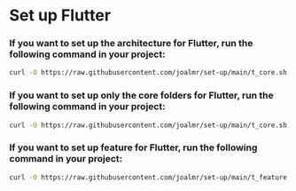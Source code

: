 # Set up Flutter

### If you want to set up the architecture for Flutter, run the following command in your project:

```bash
curl -O https://raw.githubusercontent.com/joalmr/set-up/main/t_core.sh && curl -O https://raw.githubusercontent.com/joalmr/set-up/main/t_feature.sh && curl -O https://raw.githubusercontent.com/joalmr/set-up/main/t_arch.sh && chmod +x t_*.sh && ./t_arch.sh && rm t_arch.sh  t_feature.sh t_core.sh
```

### If you want to set up only the core folders for Flutter, run the following command in your project:
```bash
curl -O https://raw.githubusercontent.com/joalmr/set-up/main/t_core.sh && chmod +x t_*.sh && ./t_core.sh && rm t_core.sh
```

### If you want to set up feature for Flutter, run the following command in your project:
```bash
curl -O https://raw.githubusercontent.com/joalmr/set-up/main/t_feature.sh && chmod +x t_*.sh && ./t_feature.sh && rm t_feature.sh
```